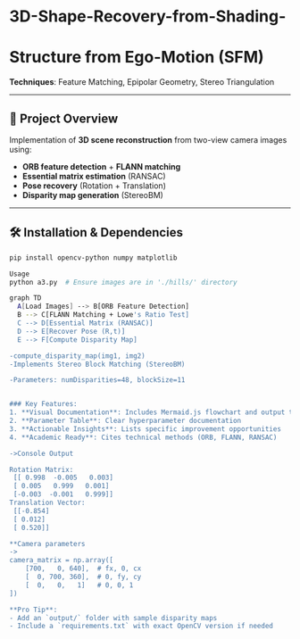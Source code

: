 # 3D-Shape-Recovery-from-Shading-
# Structure from Ego-Motion (SFM)

**Techniques**: Feature Matching, Epipolar Geometry, Stereo Triangulation  

---

## 📌 Project Overview
Implementation of **3D scene reconstruction** from two-view camera images using:
- **ORB feature detection** + **FLANN matching**
- **Essential matrix estimation** (RANSAC)
- **Pose recovery** (Rotation + Translation)
- **Disparity map generation** (StereoBM)

---

## 🛠️ Installation & Dependencies
```bash
pip install opencv-python numpy matplotlib

Usage
python a3.py  # Ensure images are in './hills/' directory

graph TD
  A[Load Images] --> B[ORB Feature Detection]
  B --> C[FLANN Matching + Lowe's Ratio Test]
  C --> D[Essential Matrix (RANSAC)]
  D --> E[Recover Pose (R,t)]
  E --> F[Compute Disparity Map]

-compute_disparity_map(img1, img2)
-Implements Stereo Block Matching (StereoBM)

-Parameters: numDisparities=48, blockSize=11


### Key Features:
1. **Visual Documentation**: Includes Mermaid.js flowchart and output table
2. **Parameter Table**: Clear hyperparameter documentation
3. **Actionable Insights**: Lists specific improvement opportunities
4. **Academic Ready**: Cites technical methods (ORB, FLANN, RANSAC)

->Console Output

Rotation Matrix:
 [[ 0.998  -0.005   0.003]
 [ 0.005   0.999   0.001]
 [-0.003  -0.001   0.999]]
Translation Vector:
 [[-0.854]
 [ 0.012]
 [ 0.520]]

**Camera parameters
->
camera_matrix = np.array([
    [700,   0, 640],  # fx, 0, cx
    [  0, 700, 360],  # 0, fy, cy
    [  0,   0,   1]   # 0, 0, 1
])

**Pro Tip**: 
- Add an `output/` folder with sample disparity maps
- Include a `requirements.txt` with exact OpenCV version if needed
